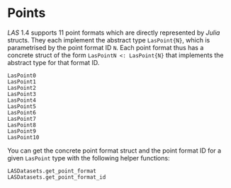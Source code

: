 # Points

*LAS* 1.4 supports 11 point formats which are directly represented by *Julia* structs. They each implement the abstract type `LasPoint{N}`, which is parametrised by the point format ID `N`. Each point format thus has a concrete struct of the form `LasPointN <: LasPoint{N}` that implements the abstract type for that format ID. 

```@docs; canonical = false
LasPoint0
LasPoint1
LasPoint2
LasPoint3
LasPoint4
LasPoint5
LasPoint6
LasPoint7
LasPoint8
LasPoint9
LasPoint10
```

You can get the concrete point format struct and the point format ID for a given `LasPoint` type with the following helper functions:

```@docs; canonical = false
LASDatasets.get_point_format
LASDatasets.get_point_format_id
```